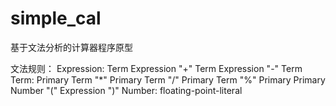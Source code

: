 simple_cal
==========

基于文法分析的计算器程序原型

文法规则：
Expression:
  Term
  Expression "+" Term
  Expression "-" Term
Term:
  Primary
  Term "*" Primary
  Term "/" Primary
  Term "%" Primary
Primary
  Number
  "(" Expression ")"
Number:
  floating-point-literal
